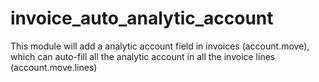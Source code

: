 # invoice_auto_analytic_account
This module will add a analytic account field in invoices (account.move), which can auto-fill all the analytic account in all the invoice lines (account.move.lines)
